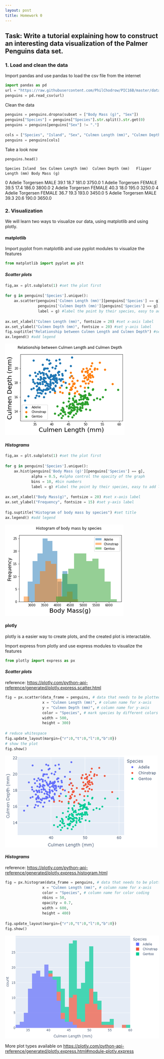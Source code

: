 ```yaml
---
layout: post
title: Homework 0
---
```

## Task: Write a tutorial explaining how to construct an interesting data visualization of the Palmer Penguins data set.

### 1. Load and clean the data

Import pandas and use pandas to load the csv file from the internet
```python
import pandas as pd
url = "https://raw.githubusercontent.com/PhilChodrow/PIC16B/master/datasets/palmer_penguins.csv"
penguins = pd.read_csv(url)
```
Clean the data
```python
penguins = penguins.dropna(subset = ["Body Mass (g)", "Sex"])
penguins["Species"] = penguins["Species"].str.split().str.get(0)
penguins = penguins[penguins["Sex"] != "."]

cols = ["Species", "Island", "Sex", "Culmen Length (mm)", "Culmen Depth (mm)", "Flipper Length (mm)", "Body Mass (g)"]
penguins = penguins[cols]
```
Take a look now
```python
penguins.head()
```

	Species	Island	Sex	Culmen Length (mm)	Culmen Depth (mm)	Flipper Length (mm)	Body Mass (g)
0	Adelie	Torgersen	MALE	39.1	18.7	181.0	3750.0
1	Adelie	Torgersen	FEMALE	39.5	17.4	186.0	3800.0
2	Adelie	Torgersen	FEMALE	40.3	18.0	195.0	3250.0
4	Adelie	Torgersen	FEMALE	36.7	19.3	193.0	3450.0
5	Adelie	Torgersen	MALE	39.3	20.6	190.0	3650.0
 
### 2. Visualization

We will learn two ways to visualize our data, using matplotlib and using plotly.

#### matplotlib
Import pyplot from matplotlib and use pyplot modules to visualize the features
```python
from matplotlib import pyplot as plt
```

#### *Scatter plots*

```python
fig,ax = plt.subplots(1) #set the plot first

for g in penguins['Species'].unique():
    ax.scatter(penguins['Culmen Length (mm)'][penguins['Species'] == g], 
               penguins['Culmen Depth (mm)'][penguins['Species'] == g],
               label = g) #label the point by their species, easy to add legend later
    
ax.set_xlabel("Culmen Length (mm)", fontsize = 20) #set x-axis label
ax.set_ylabel("Culmen Depth (mm)", fontsize = 20) #set y-axis label
fig.suptitle("Relationship between Culmen Length and Culmen Depth") #set title    
ax.legend() #add legend
```
![HW0-plot1.png](/images/HW0-plot3.png)

#### *Histograms*

```python
fig,ax = plt.subplots(1) #set the plot first

for g in penguins['Species'].unique():
    ax.hist(penguins['Body Mass (g)'][penguins['Species'] == g],
            alpha = 0.5, #alpha control the opacity of the graph
            bins = 10, #bin numbers
            label = g) #label the point by their species, easy to add legend later
    
ax.set_xlabel("Body Mass(g)", fontsize = 20) #set x-axis label
ax.set_ylabel("Frequency", fontsize = 15) #set y-axis label

fig.suptitle("Histogram of body mass by species") #set title    
ax.legend() #add legend
```
![HW0-plot1.png](/images/HW0-plot4.png)

#### plotly
plotly is a easier way to create plots, and the created plot is interactable.

Import express from plotly and use express modules to visualize the features
```python
from plotly import express as px
```

#### *Scatter plots*
reference: https://plotly.com/python-api-reference/generated/plotly.express.scatter.html
```python
fig = px.scatter(data_frame = penguins, # data that needs to be plotted
                 x = "Culmen Length (mm)", # column name for x-axis
                 y = "Culmen Depth (mm)", # column name for y-axis
                 color = "Species", # mark species by different colors
                 width = 500,
                 height = 300)

# reduce whitespace
fig.update_layout(margin={"r":0,"t":0,"l":0,"b":0})
# show the plot
fig.show()
```
![HW0-plot1.png](/images/HW0-plot1.png)

#### *Histograms*
reference: https://plotly.com/python-api-reference/generated/plotly.express.histogram.html
```python
fig = px.histogram(data_frame = penguins, # data that needs to be plotted
                 x = "Culmen Length (mm)", # column name for x-axis
                 color = "Species", # column name for color coding
                 nbins = 50,
                 opacity = 0.7,
                 width = 600,
                 height = 400)

fig.update_layout(margin={"r":0,"t":0,"l":0,"b":0})
fig.show()
```
![HW0-plot2.png](/images/HW0-plot2.png)

More plot types available on https://plotly.com/python-api-reference/generated/plotly.express.html#module-plotly.express